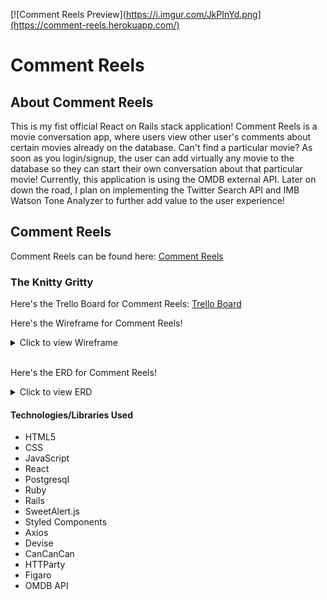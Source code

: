 [![Comment Reels Preview](https://i.imgur.com/JkPInYd.png](https://comment-reels.herokuapp.com/)
# Comment Reels

## About Comment Reels
This is my fist official React on Rails stack application! Comment Reels is a movie conversation app, where users view other user's comments about certain movies already on the database. Can't find a particular movie? As soon as you login/signup, the user can add virtually any movie to the database so they can start their own conversation about that particular movie! Currently, this application is using the OMDB external API. Later on down the road, I plan on implementing the Twitter Search API and IMB Watson Tone Analyzer to further add value to the user experience!


## Comment Reels
Comment Reels can be found here: [Comment Reels](https://comment-reels.herokuapp.com/ "Comment Reels")


### The Knitty Gritty

Here's the Trello Board for Comment Reels: [Trello Board](https://trello.com/b/fseQS739/comment-reels "Trello Board")

Here's the Wireframe for Comment Reels!
<details>
  <summary>Click to view Wireframe</summary>
  
  ![Wireframe for Comment Reels](https://i.imgur.com/zMJALQj.png "WireFrame")
  <br>
  *The red objects in the wireframe are my reach goals, which I definitely plan on completing very soon!*

</details>
<br>

Here's the ERD for Comment Reels!
<details>
  <summary>Click to view ERD</summary>
  
![ERD for Comment Reels](https://i.imgur.com/m7KL15z.png "ERD")
<br>
*The red Twitter Model is a stretch goal, which I am planning on completing very soon!*

</details>

#### Technologies/Libraries Used
* HTML5
* CSS
* JavaScript
* React
* Postgresql
* Ruby
* Rails
* SweetAlert.js
* Styled Components
* Axios
* Devise
* CanCanCan
* HTTParty
* Figaro
* OMDB API



